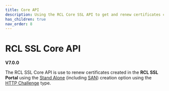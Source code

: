 ```yaml
---
title: Core API
description: Using the RCL Core SSL API to get and renew certificates created in the RCL SSL portal
has_children: true
nav_order: 8
---
```


# RCL SSL Core API
**V7.0.0**

The RCL SSL Core API is use to renew certificates created in the **RCL SSL Portal** using the [Stand Alone](../portal/stand-alone.md) (including [SAN](../portal/stand-alone-san.md)) creation option using the [HTTP Challenge](../portal/stand-alone.md/#completing-the-http-challenge) type.